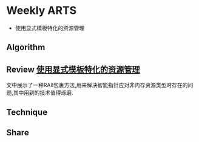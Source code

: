 # Weekly ARTS

- 使用显式模板特化的资源管理

## Algorithm

## Review [使用显式模板特化的资源管理](ACCU2086.md)

文中展示了一种RAII包裹方法,用来解决智能指针应对非内存资源类型时存在的问题,其中用到的技术值得琢磨.

## Technique

## Share

